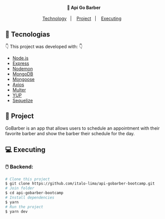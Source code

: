 <h4 align="center">
  🚀 Api Go Barber
</h4>

<p align="center">
    <a href="#-technology">Technology</a>&nbsp;&nbsp;&nbsp;|&nbsp;&nbsp;&nbsp;
    <a href="#-project">Project</a>&nbsp;&nbsp;&nbsp;|&nbsp;&nbsp;&nbsp;
    <a href="#-executing">Executing</a>&nbsp;&nbsp;&nbsp;
</p>

## :rocket: Tecnologias

:point_down: This project was developed with: :point_down:

-  [Node.js](https://nodejs.org/en/)
-  [Express](https://expressjs.com/)
-  [Nodemon](https://github.com/remy/nodemon)
-  [MongoDB](https://mongodb.com)
-  [Mongoose](https://mongoosejs.com/)
-  [Axios](https://github.com/axios/axios)
-  [Multer](https://github.com/expressjs/multer)
-  [YUP](https://github.com/jquense/yup)
-  [Sequelize](https://sequelize.org/)

## 🔖 Project

GoBarber is an app that allows users to schedule an appointment with their favorite barber and show the barber their schedule for the day.

## 💻 Executing

### :computer_mouse: Backend: 

```bash
# Clone this project
$ git clone https://github.com/italo-lima/api-gobarber-bootcamp.git
# Join folder
$ cd api-gobarber-bootcamp
# Install dependencies
$ yarn 
# Run the project
$ yarn dev 
```
